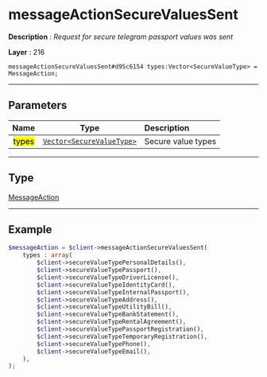 # messageActionSecureValuesSent

**Description** : *Request for secure telegram passport values was sent*

**Layer** : 216

```tl
messageActionSecureValuesSent#d95c6154 types:Vector<SecureValueType> = MessageAction;
```

---

## Parameters

| Name | Type | Description |
| :---: | :---: | :--- |
| <mark>types</mark> | [`Vector<SecureValueType>`](type/SecureValueType) | Secure value types |

---

## Type

[MessageAction](type/MessageAction)

---

## Example

```php
$messageAction = $client->messageActionSecureValuesSent(
	types : array(
		$client->secureValueTypePersonalDetails(),
		$client->secureValueTypePassport(),
		$client->secureValueTypeDriverLicense(),
		$client->secureValueTypeIdentityCard(),
		$client->secureValueTypeInternalPassport(),
		$client->secureValueTypeAddress(),
		$client->secureValueTypeUtilityBill(),
		$client->secureValueTypeBankStatement(),
		$client->secureValueTypeRentalAgreement(),
		$client->secureValueTypePassportRegistration(),
		$client->secureValueTypeTemporaryRegistration(),
		$client->secureValueTypePhone(),
		$client->secureValueTypeEmail(),
	),
);
```